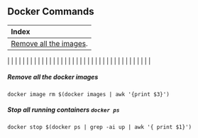 ## Docker Commands
|Index|
|:---|
|[Remove all the images](#remove-all-the-docker-images).|
|
|
|
|
|
|
|
|
|
|
|
|
|
|
|
|
|
|
|
|
|
|
|
|
|
|
|
|
|
|
|
|
|
|
|
|
|
|


##### Remove all the docker images
```shell
docker image rm $(docker images | awk '{print $3}')
```
##### Stop all running containers  `docker ps`
```shell
docker stop $(docker ps | grep -ai up | awk '{ print $1}')
```

